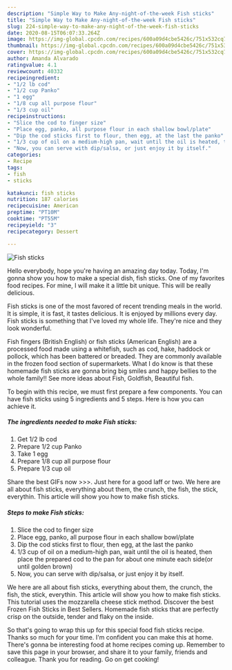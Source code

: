 ```yaml
---
description: "Simple Way to Make Any-night-of-the-week Fish sticks"
title: "Simple Way to Make Any-night-of-the-week Fish sticks"
slug: 224-simple-way-to-make-any-night-of-the-week-fish-sticks
date: 2020-08-15T06:07:33.264Z
image: https://img-global.cpcdn.com/recipes/600a09d4cbe5426c/751x532cq70/fish-sticks-recipe-main-photo.jpg
thumbnail: https://img-global.cpcdn.com/recipes/600a09d4cbe5426c/751x532cq70/fish-sticks-recipe-main-photo.jpg
cover: https://img-global.cpcdn.com/recipes/600a09d4cbe5426c/751x532cq70/fish-sticks-recipe-main-photo.jpg
author: Amanda Alvarado
ratingvalue: 4.1
reviewcount: 40332
recipeingredient:
- "1/2 lb cod"
- "1/2 cup Panko"
- "1 egg"
- "1/8 cup all purpose flour"
- "1/3 cup oil"
recipeinstructions:
- "Slice the cod to finger size"
- "Place egg, panko, all purpose flour in each shallow bowl/plate"
- "Dip the cod sticks first to flour, then egg, at the last the panko"
- "1/3 cup of oil on a medium-high pan, wait until the oil is heated, then place the prepared cod to the pan for about one minute each side(or until golden brown)"
- "Now, you can serve with dip/salsa, or just enjoy it by itself."
categories:
- Recipe
tags:
- fish
- sticks

katakunci: fish sticks 
nutrition: 187 calories
recipecuisine: American
preptime: "PT10M"
cooktime: "PT55M"
recipeyield: "3"
recipecategory: Dessert

---
```



![Fish sticks](https://img-global.cpcdn.com/recipes/600a09d4cbe5426c/751x532cq70/fish-sticks-recipe-main-photo.jpg)

Hello everybody, hope you're having an amazing day today. Today, I'm gonna show you how to make a special dish, fish sticks. One of my favorites food recipes. For mine, I will make it a little bit unique. This will be really delicious.

Fish sticks is one of the most favored of recent trending meals in the world. It is simple, it is fast, it tastes delicious. It is enjoyed by millions every day. Fish sticks is something that I've loved my whole life. They're nice and they look wonderful.

Fish fingers (British English) or fish sticks (American English) are a processed food made using a whitefish, such as cod, hake, haddock or pollock, which has been battered or breaded. They are commonly available in the frozen food section of supermarkets. What I do know is that these homemade fish sticks are gonna bring big smiles and happy bellies to the whole family!! See more ideas about Fish, Goldfish, Beautiful fish.


To begin with this recipe, we must first prepare a few components. You can have fish sticks using 5 ingredients and 5 steps. Here is how you can achieve it.

<!--inarticleads1-->

##### The ingredients needed to make Fish sticks:

1. Get 1/2 lb cod
1. Prepare 1/2 cup Panko
1. Take 1 egg
1. Prepare 1/8 cup all purpose flour
1. Prepare 1/3 cup oil


Share the best GIFs now &gt;&gt;&gt;. Just here for a good laff or two. We here are all about fish sticks, everything about them, the crunch, the fish, the stick, everythin. This article will show you how to make fish sticks. 

<!--inarticleads2-->

##### Steps to make Fish sticks:

1. Slice the cod to finger size
1. Place egg, panko, all purpose flour in each shallow bowl/plate
1. Dip the cod sticks first to flour, then egg, at the last the panko
1. 1/3 cup of oil on a medium-high pan, wait until the oil is heated, then place the prepared cod to the pan for about one minute each side(or until golden brown)
1. Now, you can serve with dip/salsa, or just enjoy it by itself.


We here are all about fish sticks, everything about them, the crunch, the fish, the stick, everythin. This article will show you how to make fish sticks. This tutorial uses the mozzarella cheese stick method. Discover the best Frozen Fish Sticks in Best Sellers. Homemade fish sticks that are perfectly crisp on the outside, tender and flaky on the inside. 

So that's going to wrap this up for this special food fish sticks recipe. Thanks so much for your time. I'm confident you can make this at home. There's gonna be interesting food at home recipes coming up. Remember to save this page in your browser, and share it to your family, friends and colleague. Thank you for reading. Go on get cooking!
